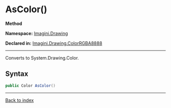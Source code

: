 # AsColor()

**Method**

**Namespace:** [Imagini.Drawing](Imagini.Drawing.md)

**Declared in:** [Imagini.Drawing.ColorRGBA8888](Imagini.Drawing.ColorRGBA8888.md)

------



Converts to System.Drawing.Color.


## Syntax

```csharp
public Color AsColor()
```

------

[Back to index](index.md)